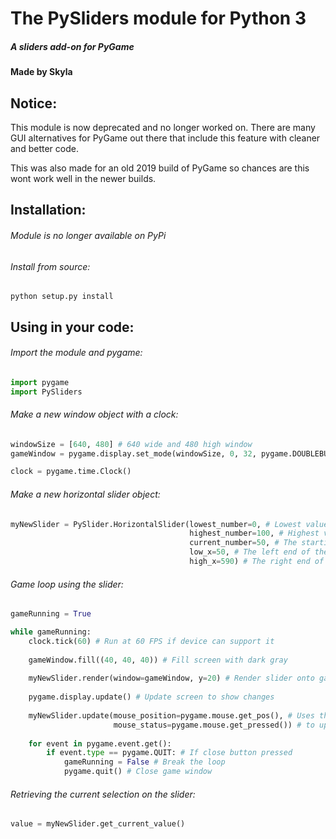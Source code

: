 The PySliders module for Python 3
=================================

##### A sliders add-on for PyGame

#### Made by Skyla

## Notice:

This module is now deprecated and no longer worked on.
There are many GUI alternatives for PyGame out there that include this feature with cleaner and better code.

This was also made for an old 2019 build of PyGame so chances are this wont work well in the newer builds.

Installation:
-------------

###### Module is no longer available on PyPi

###### Install from source:

```
python setup.py install
```

Using in your code:
-------------------

###### Import the module and pygame:

```py
import pygame
import PySliders
```

###### Make a new window object with a clock:

```py
windowSize = [640, 480] # 640 wide and 480 high window
gameWindow = pygame.display.set_mode(windowSize, 0, 32, pygame.DOUBLEBUF)

clock = pygame.time.Clock()
```

###### Make a new horizontal slider object:

```py
myNewSlider = PySlider.HorizontalSlider(lowest_number=0, # Lowest value the slider ranges in
                                        highest_number=100, # Highest value the slider ranges in
                                        current_number=50, # The starting value the slider will be set to
                                        low_x=50, # The left end of the slider will be at x = 50
                                        high_x=590) # The right end of the slider will be at x = 590
```

###### Game loop using the slider:

```py
gameRunning = True

while gameRunning:
    clock.tick(60) # Run at 60 FPS if device can support it
    
    gameWindow.fill((40, 40, 40)) # Fill screen with dark gray
    
    myNewSlider.render(window=gameWindow, y=20) # Render slider onto gameWindow at y = 20
    
    pygame.display.update() # Update screen to show changes
    
    myNewSlider.update(mouse_position=pygame.mouse.get_pos(), # Uses the mouse position and its button status
                       mouse_status=pygame.mouse.get_pressed()) # to update the slider accordingly
    
    for event in pygame.event.get():
        if event.type == pygame.QUIT: # If close button pressed
            gameRunning = False # Break the loop
            pygame.quit() # Close game window
```

###### Retrieving the current selection on the slider:

```py
value = myNewSlider.get_current_value()
```
